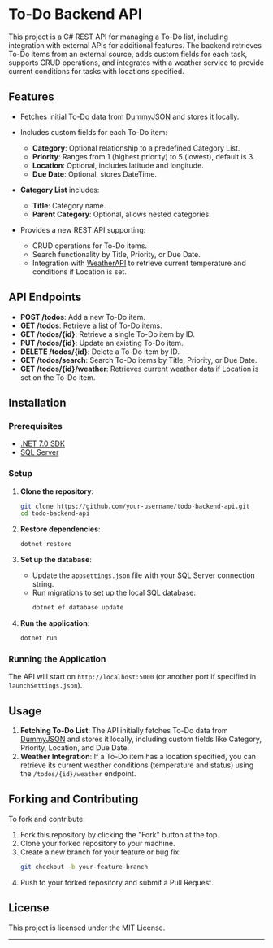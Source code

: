 # To-Do Backend API

This project is a C# REST API for managing a To-Do list, including integration with external APIs for additional features. The backend retrieves To-Do items from an external source, adds custom fields for each task, supports CRUD operations, and integrates with a weather service to provide current conditions for tasks with locations specified.

## Features

- Fetches initial To-Do data from [DummyJSON](https://dummyjson.com/todos) and stores it locally.
- Includes custom fields for each To-Do item:
  - **Category**: Optional relationship to a predefined Category List.
  - **Priority**: Ranges from 1 (highest priority) to 5 (lowest), default is 3.
  - **Location**: Optional, includes latitude and longitude.
  - **Due Date**: Optional, stores DateTime.

- **Category List** includes:
  - **Title**: Category name.
  - **Parent Category**: Optional, allows nested categories.

- Provides a new REST API supporting:
  - CRUD operations for To-Do items.
  - Search functionality by Title, Priority, or Due Date.
  - Integration with [WeatherAPI](https://www.weatherapi.com/) to retrieve current temperature and conditions if Location is set.

## API Endpoints

- **POST /todos**: Add a new To-Do item.
- **GET /todos**: Retrieve a list of To-Do items.
- **GET /todos/{id}**: Retrieve a single To-Do item by ID.
- **PUT /todos/{id}**: Update an existing To-Do item.
- **DELETE /todos/{id}**: Delete a To-Do item by ID.
- **GET /todos/search**: Search To-Do items by Title, Priority, or Due Date.
- **GET /todos/{id}/weather**: Retrieves current weather data if Location is set on the To-Do item.

## Installation

### Prerequisites
- [.NET 7.0 SDK](https://dotnet.microsoft.com/download)
- [SQL Server](https://www.microsoft.com/en-us/sql-server/sql-server-downloads)

### Setup
1. **Clone the repository**:
   ```bash
   git clone https://github.com/your-username/todo-backend-api.git
   cd todo-backend-api
   ```

2. **Restore dependencies**:
   ```bash
   dotnet restore
   ```

3. **Set up the database**:
   - Update the `appsettings.json` file with your SQL Server connection string.
   - Run migrations to set up the local SQL database:
     ```bash
     dotnet ef database update
     ```

4. **Run the application**:
   ```bash
   dotnet run
   ```

### Running the Application
The API will start on `http://localhost:5000` (or another port if specified in `launchSettings.json`).

## Usage

1. **Fetching To-Do List**: The API initially fetches To-Do data from [DummyJSON](https://dummyjson.com/todos) and stores it locally, including custom fields like Category, Priority, Location, and Due Date.
2. **Weather Integration**: If a To-Do item has a location specified, you can retrieve its current weather conditions (temperature and status) using the `/todos/{id}/weather` endpoint.

## Forking and Contributing

To fork and contribute:

1. Fork this repository by clicking the "Fork" button at the top.
2. Clone your forked repository to your machine.
3. Create a new branch for your feature or bug fix:
   ```bash
   git checkout -b your-feature-branch
   ```
4. Push to your forked repository and submit a Pull Request.

## License
This project is licensed under the MIT License.

---
